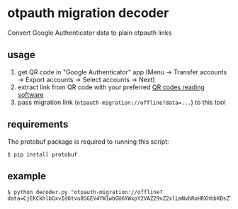 # otpauth migration decoder

Convert Google Authenticator data to plain otpauth links


## usage

1. get QR code in "Google Authenticator" app (Menu → Transfer accounts → Export accounts → Select accounts → Next)
1. extract link from QR code with your preferred [QR codes reading software](https://play.google.com/store/search?q=qr%20code%20reader)
1. pass migration link (`otpauth-migration://offline?data=...`) to this tool

## requirements

The protobuf package is required to running this script:

```.shell
$ pip install protobuf
```

## example

```
$ python decoder.py "otpauth-migration://offline?data=CjEKCkhlbGxvId6tvu8SGEV4YW1wbGU6YWxpY2VAZ29vZ2xlLmNvbRoHRXhhbXBsZTAC"
```
